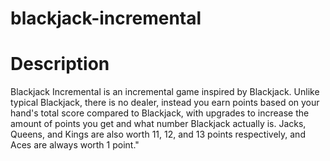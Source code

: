# blackjack-incremental
# Description
Blackjack Incremental is an incremental game inspired by Blackjack. Unlike typical Blackjack, there is no dealer, instead you earn points based on your hand's total score compared to Blackjack, with upgrades to increase the amount of points you get and what number Blackjack actually is. Jacks, Queens, and Kings are also worth 11, 12, and 13 points respectively, and Aces are always worth 1 point."
